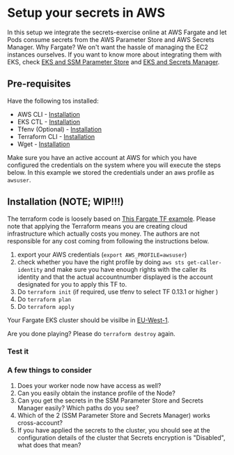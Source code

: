 # Setup your secrets in AWS

In this setup we integrate the secrets-exercise online at AWS Fargate and let Pods consume secrets from the AWS Parameter Store and AWS Secrets Manager.
Why Fargate? We on't want the hassle of managing the EC2 instances ourselves. If you want to know more about integrating them with EKS, check [EKS and SSM Parameter Store](https://docs.aws.amazon.com/systems-manager/latest/userguide/integrating_csi_driver.html) and [EKS and Secrets Manager](https://docs.aws.amazon.com/secretsmanager/latest/userguide/integrating_csi_driver.html).

## Pre-requisites

Have the following tos installed:

- AWS CLI - [Installation](https://docs.aws.amazon.com/cli/latest/userguide/cli-chap-install.html)
- EKS CTL - [Installation](https://docs.aws.amazon.com/eks/latest/userguide/eksctl.html)
- Tfenv (Optional) - [Installation](https://github.com/tfutils/tfenv)
- Terraform CLI - [Installation](https://learn.hashicorp.com/tutorials/terraform/install-cli)
- Wget - [Installation](https://www.jcchouinard.com/wget/)

Make sure you have an active account at AWS for which you have configured the credentials on the system where you will execute the steps below. In this example we stored the credentials under an aws profile as `awsuser`.

## Installation (NOTE; WIP!!!)

The terraform code is loosely based on [This Fargate TF example](https://github.com/terraform-aws-modules/terraform-aws-eks/tree/master/examples/fargate).
Please note that applying the Terraform means you are creating cloud infrastructure which actually costs you money. The authors are not responsible for any cost coming from following the instructions below.

1. export your AWS credentials (`export AWS_PROFILE=awsuser`)
2. check whether you have the right profile by doing `aws sts get-caller-identity` and make sure you have enough rights with the caller its identity and that the actual accountnumber displayed is the account designated for you to apply this TF to.
3. Do `terraform init` (if required, use tfenv to select TF 0.13.1 or higher )
4. Do `terraform plan`
5. Do `terraform apply`

Your Fargate EKS cluster should be visilbe in [EU-West-1](https://eu-west-1.console.aws.amazon.com/eks/home?region=eu-west-1#/clusters).

Are you done playing? Please do `terraform destroy` again.

### Test it

### A few things to consider

1. Does your worker node now have access as well?
2. Can you easily obtain the instance profile of the Node?
3. Can you get the secrets in the SSM Parameter Store and Secrets Manager easily? Which paths do you see?
4. Which of the 2 (SSM Parameter Store and Secrets Manager) works cross-account?
5. If you have applied the secrets to the cluster, you should see at the configuration details of the cluster that Secrets encryption is "Disabled", what does that mean?
